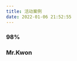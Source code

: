 ```yaml
---
title: 活动案例
date: 2022-01-06 21:52:55
---
```


<link href="https://cdn.jsdelivr.net/npm/bootstrap@5.1.3/dist/css/bootstrap.min.css" rel="stylesheet" integrity="sha384-1BmE4kWBq78iYhFldvKuhfTAU6auU8tT94WrHftjDbrCEXSU1oBoqyl2QvZ6jIW3" crossorigin="anonymous">
<style>
    .container{
        margin:0px auto 20px;
    }
    .preview{
        text-decoration:none;
        color:#313131;
    }
    .sidebar{
        position: fixed;
        z-index: 9;
        left: -8rem;
        bottom: 0;
        width: 8rem;
        height: 100%;
        background-color: rgba(0,0,0,.8);
    }
    .navbar .nav .nav-item-link {
        display: block;
        padding: 1rem;
        color: #bbb;
        text-decoration: none;
        cursor: pointer;
    }
    .navbar-bottom {
        position: absolute;
        bottom: 0;
        width: 100%;
        font-size: 2rem;
    }
    .navbar{
        display:block;
        position: relative;
        padding-top: 3rem;
        text-align: center;
    }
    .nav{
        display:block;
        list-style: none;
        padding-left: 0;
        margin-left: 0;
    }
    .temp-item{
        width: 205px;
        padding: 10px 0;
        margin: 10px auto;    
        border-radius: 18px;
        background: #f4f4f4;
        box-shadow:  3px 3px 6px #bebebe, 
                    -3px -3px 6px #ffffff;
    }
    .temp-item:hover{
        box-shadow: inset -6px -6px 20px rgba(255,255,255,0.7), inset 6px 6px 20px rgba(0,0,0,0.08);
    }
    .temp-item-content{
        padding:8px;
        height: 34px;
    }
    .temp-item-content h4{
        margin: 0.5rem;
    }
    .temp-item-content .play{
        position: relative;
        top: -24px;
        left: 155px;
        border-radius: 104px;
        background: #f9f9f9;
        padding: 5px;
        box-shadow: -6px -6px 20px rgb(255 255 255), 6px 6px 20px rgb(0 0 0 / 10%);
    }
    .ifr{
        display: table;
        border-radius:8px;
    }
</style>
<script src="https://cdn.jsdelivr.net/npm/bootstrap@5.1.3/dist/js/bootstrap.bundle.min.js" integrity="sha384-ka7Sk0Gln4gmtz2MlQnikT1wXgYsOg+OMhuP+IlRH9sENBO0LRn5q+8nbTov4+1p" crossorigin="anonymous"></script>

<div class="container" >
    <h3><a href="#98" class="headerlink" title="98%"></a>98%</h3>
    <div id="98%" class="row row-cols-sm-1 row-cols-md-3">
    </div>
    <h3><a href="#Mr-Kwon" class="headerlink" title="Mr.Kwon"></a>Mr.Kwon</h3><div style="display: flex;"></div>
    <div id="MrKwon" class="row row-cols-sm-1 row-cols-md-3">
    </div>
</div>

<script>
    var config = {
        "98%":[{"name":"FlappyBird",link:"https://www.aichaos.cn/98Percent/FlappyBird/released/index.html"}],
        "MrKwon":[
            {"name":"2048 合成",link:"https://www.aichaos.cn/MrKwon/released/index.html?game=2048"},
            {"name":"六边形消除",link:"https://www.aichaos.cn/MrKwon/released/index.html?game=hextris"},
            {"name":"五子棋",link:"https://www.aichaos.cn/MrKwon/released/index.html?game=gobang"},
            {"name":"一笔画",link:"https://www.aichaos.cn/MrKwon/released/index.html?game=oneStroke"},
            {"name":"消消乐",link:"https://www.aichaos.cn/MrKwon/released/index.html?game=xiaoxiaole"},
            {"name":"拼图块",link:"https://www.aichaos.cn/MrKwon/released/index.html?game=puzzleBlock"},
        ]
    }

    var keys = Object.keys(config)
    keys.forEach(key=>{
        if(config[key] && config[key].length>0){
            var child = ""
            config[key].forEach(item=>{
                var temp = `
                    <div class="col">
                        <div class="temp-item">
                            <iframe class="ifr m-auto" height=301.5 width=187.5 src="${item.link}" frameborder=0  ></iframe>
                            <a class="preview" href="https://www.aichaos.cn/preview/?purl=${encodeURIComponent(item.link)}">
                            <div class="temp-item-content">
                                <h4>${item.name}</h4>
                                <span class="play">▶</span>
                            </div>
                            </a>
                        </div>
                    </div>
                `
                child+=temp
            })
            console.log(child)
            document.getElementById(key).innerHTML = child
        }
        
    })
</script>